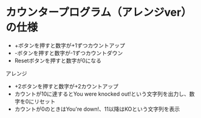 # カウンタープログラム（アレンジver）の仕様
- +ボタンを押すと数字が+1ずつカウントアップ
- -ボタンを押すと数字が-1ずつカウントダウン
- Resetボタンを押すと数字が0になる

アレンジ
- +2ボタンを押すと数字が+2カウントアップ
- カウントが10に達するとYou were knocked out!という文字列を出力し、数字を0にリセット
- カウントが0のときはYou're down!、11以降はKOという文字列を表示